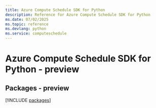 ```yaml
---
title: Azure Compute Schedule SDK for Python
description: Reference for Azure Compute Schedule SDK for Python
ms.date: 07/02/2025
ms.topic: reference
ms.devlang: python
ms.service: computeschedule
---
```

# Azure Compute Schedule SDK for Python - preview
## Packages - preview
[!INCLUDE [packages](compute-schedule-index.md)]
